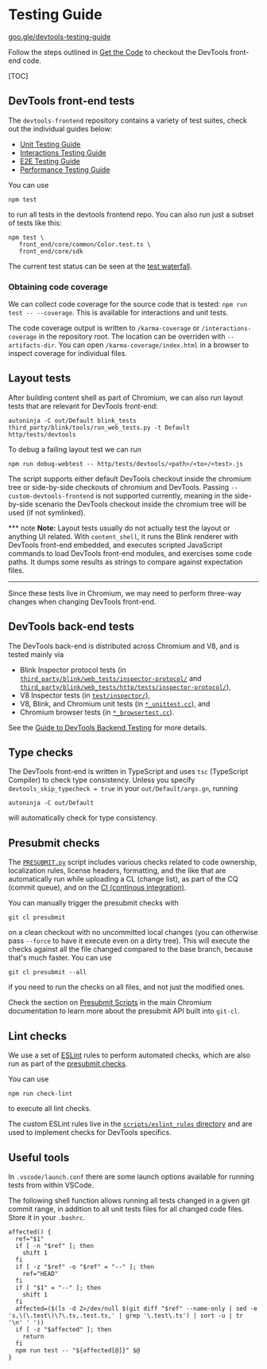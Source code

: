 # Testing Guide

[goo.gle/devtools-testing-guide](http://goo.gle/devtools-testing-guide)

Follow the steps outlined in [Get the Code](../docs/get_the_code.md) to checkout the DevTools front-end code.

[TOC]

## DevTools front-end tests

The `devtools-frontend` repository contains a variety of test suites, check
out the individual guides below:

* [Unit Testing Guide](./unit/README.md)
* [Interactions Testing Guide](./interactions/README.md)
* [E2E Testing Guide](./e2e/README.md)
* [Performance Testing Guide](./perf/README.md)

You can use

```
npm test
```

to run all tests in the devtools frontend repo. You can also run just a
subset of tests like this:

```
npm test \
   front_end/core/common/Color.test.ts \
   front_end/core/sdk
```

The current test status can be seen at the
[test waterfall](https://ci.chromium.org/p/devtools-frontend/g/main/console).

### Obtaining code coverage

We can collect code coverage for the source code that is tested: `npm run test -- --coverage`. This is available for
interactions and unit tests.

The code coverage output is written to `/karma-coverage` or `/interactions-coverage` in the repository root. The
location can be overriden with `--artifacts-dir`.  You can open `/karma-coverage/index.html` in a browser to inspect
coverage for individual files.

## Layout tests

After building content shell as part of Chromium, we can also run layout tests that are relevant for DevTools front-end:

```
autoninja -C out/Default blink_tests
third_party/blink/tools/run_web_tests.py -t Default http/tests/devtools
```

To debug a failing layout test we can run
```
npm run debug-webtest -- http/tests/devtools/<path>/<to>/<test>.js
```

The script supports either default DevTools checkout inside the chromium tree or side-by-side checkouts of chromium and
DevTools. Passing `--custom-devtools-frontend` is not supported currently, meaning in the side-by-side scenario the
DevTools checkout inside the chromium tree will be used (if not symlinked).

*** note
**Note:** Layout tests usually do not actually test the layout or anything UI related. With `content_shell`,
it runs the Blink renderer with DevTools front-end embedded, and executes scripted JavaScript commands to
load DevTools front-end modules, and exercises some code paths. It dumps some results as strings to compare
against expectation files.
***

Since these tests live in Chromium, we may need to perform three-way changes when changing DevTools front-end.

## DevTools back-end tests

The DevTools back-end is distributed across Chromium and V8, and is tested mainly via

* Blink Inspector protocol tests (in [`third_party/blink/web_tests/inspector-protocol/`](https://source.chromium.org/chromium/chromium/src/+/main:third_party/blink/web_tests/inspector-protocol/) and [`third_party/blink/web_tests/http/tests/inspector-protocol/`](https://source.chromium.org/chromium/chromium/src/+/main:third_party/blink/web_tests/http/tests/inspector-protocol/)),
* V8 Inspector tests (in [`test/inspector/`](https://source.chromium.org/chromium/chromium/src/+/main:v8/test/inspector/)),
* V8, Blink, and Chromium unit tests (in [`*_unittest.cc`](https://source.chromium.org/search?q=f:.*_unittest.cc)), and
* Chromium browser tests (in [`*_browsertest.cc`](https://source.chromium.org/search?q=f:.*_browsertest.cc)).

See the [Guide to DevTools Backend Testing](https://docs.google.com/document/d/1m_RWQ4YrwKqd7wxNqadaLmia1VQIuNKSTzGC3Z9ExUo)
for more details.

## Type checks

The DevTools front-end is written in TypeScript and uses `tsc` (TypeScript Compiler) to check type consistency.
Unless you specify `devtools_skip_typecheck = true` in your `out/Default/args.gn`, running
```
autoninja -C out/Default
```
will automatically check for type consistency.

## Presubmit checks

The [`PRESUBMIT.py`](../PRESUBMIT.py) script includes various checks related to code ownership, localization rules,
license headers, formatting, and the like that are automatically run while uploading a CL (change list), as part of
the CQ (commit queue), and on the [CI (continous integration)](https://ci.chromium.org/p/devtools-frontend/g/main/console).

You can manually trigger the presubmit checks with
```
git cl presubmit
```
on a clean checkout with no uncommitted local changes (you can otherwise pass `--force` to have it execute even
on a dirty tree). This will execute the checks against all the file changed compared to the base branch, because
that's much faster. You can use
```
git cl presubmit --all
```
if you need to run the checks on all files, and not just the modified ones.

Check the section on [Presubmit Scripts](https://www.chromium.org/developers/how-tos/depottools/presubmit-scripts/)
in the main Chromium documentation to learn more about the presubmit API built into `git-cl`.

## Lint checks

We use a set of [ESLint](https://eslint.org) rules to perform automated checks, which are also run as part of the
[presubmit checks](#Presubmit-checks).

You can use
```
npm run check-lint
```
to execute all lint checks.

The custom ESLint rules live in the [`scripts/eslint_rules` directory](../scripts/eslint_rules/) and are used
to implement checks for DevTools specifics.

## Useful tools

In `.vscode/launch.conf` there are some launch options available for running tests from within VSCode.

The following shell function allows running all tests changed in a given git commit range, in addition to all unit tests
files for all changed code files. Store it in your `.bashrc`.

```
affected() {
  ref="$1"
  if [ -n "$ref" ]; then
    shift 1
  fi
  if [ -z "$ref" -o "$ref" = "--" ]; then
    ref="HEAD"
  fi
  if [ "$1" = "--" ]; then
    shift 1
  fi
  affected=($(ls -d 2>/dev/null $(git diff "$ref" --name-only | sed -e 's,\(\.test\)\?\.ts,.test.ts,' | grep '\.test\.ts') | sort -u | tr '\n' ' '))
  if [ -z "$affected" ]; then
    return
  fi
  npm run test -- "${affected[@]}" $@
}

```

